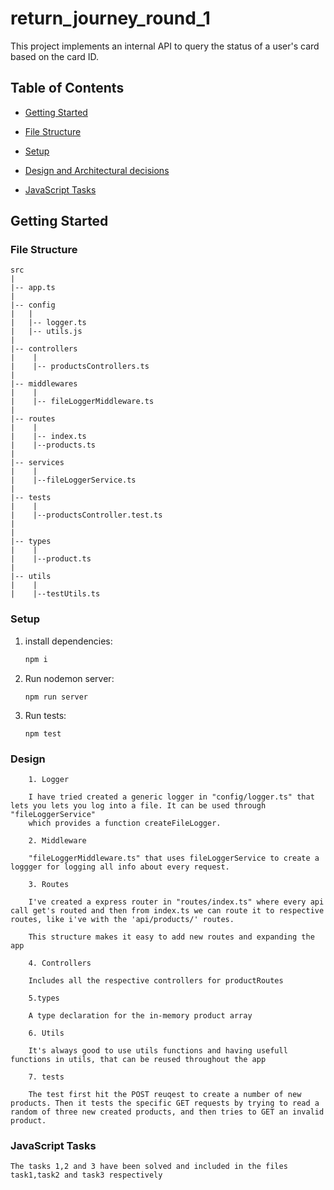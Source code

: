 # return_journey_round_1


This project implements an internal API to query the status of a user's card based on the card ID.

## Table of Contents

- [Getting Started](#getting-started)

- [File Structure](#file-structure)

- [Setup](#setup)

- [Design and Architectural decisions ](#design)

- [JavaScript Tasks](#javacript-tasks)



## Getting Started

### File Structure

  ```
src
|
|-- app.ts
|
|-- config
|   |
|   |-- logger.ts
|   |-- utils.js
|
|-- controllers
|    |
|    |-- productsControllers.ts
|
|-- middlewares
|    |   
|    |-- fileLoggerMiddleware.ts
|
|-- routes
|    |
|    |-- index.ts
|    |--products.ts
|
|-- services
|    |
|    |--fileLoggerService.ts
|
|-- tests
|    |
|    |--productsController.test.ts
|
|
|-- types
|    |
|    |--product.ts
|
|-- utils
|    |
|    |--testUtils.ts
  ```

### Setup

1. install dependencies:

   ```bash
   npm i 
   ```
2. Run nodemon server:
    ```
    npm run server
    ```
3. Run tests:
    ```
    npm test
    ```


### Design
```
    1. Logger
        
    I have tried created a generic logger in "config/logger.ts" that lets you lets you log into a file. It can be used through "fileLoggerService"
    which provides a function createFileLogger.

    2. Middleware

    "fileLoggerMiddleware.ts" that uses fileLoggerService to create a loggger for logging all info about every request.

    3. Routes

    I've created a express router in "routes/index.ts" where every api call get's routed and then from index.ts we can route it to respective routes, like i've with the 'api/products/' routes.

    This structure makes it easy to add new routes and expanding the app

    4. Controllers

    Includes all the respective controllers for productRoutes

    5.types

    A type declaration for the in-memory product array

    6. Utils

    It's always good to use utils functions and having usefull functions in utils, that can be reused throughout the app

    7. tests

    The test first hit the POST reuqest to create a number of new products. Then it tests the specific GET requests by trying to read a random of three new created products, and then tries to GET an invalid product.

```
### JavaScript Tasks

    The tasks 1,2 and 3 have been solved and included in the files task1,task2 and task3 respectively
